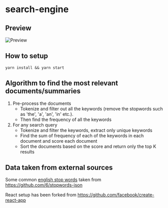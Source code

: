 # search-engine

## Preview

![Preview](./preview.gif)

## How to setup

`yarn install && yarn start`

## Algorithm to find the most relevant documents/summaries

1. Pre-process the documents
    * Tokenize and filter out all the keywords (remove the stopwords such as 'the', 'a', 'an', 'in' etc.).
    * Then find the frequency of all the keywords
2. For any search query
    * Tokenize and filter the keywords, extract only unique keywords
    * Find the sum of frequency of each of the keywords in each document and score each document
    * Sort the documents based on the score and return only the top K results

## Data taken from external sources
Some common [english stop words](https://raw.githubusercontent.com/6/stopwords-json/master/dist/en.json) taken from https://github.com/6/stopwords-json

React setup has been forked from https://github.com/facebook/create-react-app